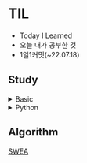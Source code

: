 # TIL
- Today I Learned
- 오늘 내가 공부한 것
- 1일1커밋(~22.07.18)

## Study

<details>
<summary>Basic</summary>

[CLI](https://github.com/Dong-Uri/TIL/blob/master/Basic/CLI.md)

[Markdown](https://github.com/Dong-Uri/TIL/blob/master/Basic/markdown.md)

[Git](https://github.com/Dong-Uri/TIL/blob/master/Basic/git.md)

[Case Styles](https://github.com/Dong-Uri/TIL/blob/master/Basic/case_styles.md)

[기타...](https://github.com/Dong-Uri/TIL/blob/master/Basic/guitar.md)

</details>

<details>
<summary>Python</summary>

[Python](https://github.com/Dong-Uri/TIL/tree/master/Python)
</details>


## Algorithm

[SWEA](https://github.com/Dong-Uri/TIL/tree/master/Algorithm/SWEA)
